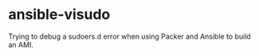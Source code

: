 ansible-visudo
==============

Trying to debug a sudoers.d error when using Packer and Ansible to build an AMI.
